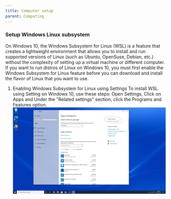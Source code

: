 ```yaml
---
title: Computer setup
parent: Computing
---
```


<!-- ## Setup a new workstation -->

### Setup Windows Linux subsystem
On Windows 10, the Windows Subsystem for Linux (WSL) is a feature that creates a lightweight environment that allows you to install and run supported versions of Linux (such as Ubuntu, OpenSuse, Debian, etc.) without the complexity of setting up a virtual machine or different computer.
If you want to run distros of Linux on Windows 10, you must first enable the Windows Subsystem for Linux feature before you can download and install the flavor of Linux that you want to use.

1.  Enabling Windows Subsystem for Linux using Settings
To install WSL using Setting on Windows 10, use these steps:
Open Settings, Click on Apps and Under the "Related settings" section, click the Programs and Features option.
![W10 settings](.././Screenshots/Screenshot2_LI.jpg)
